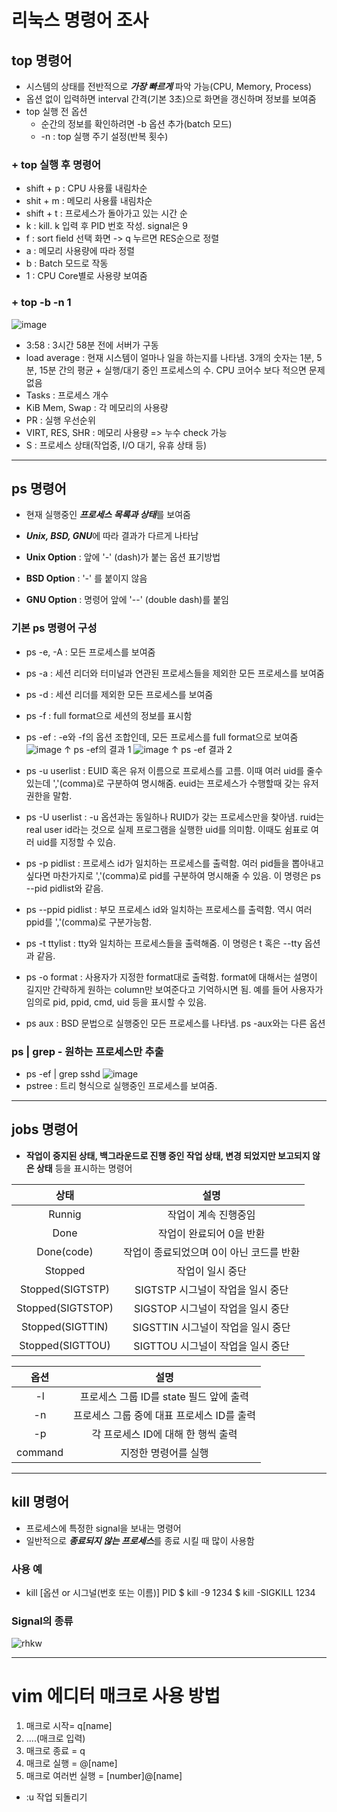 # 리눅스 명령어 조사

## top 명령어
+ 시스템의 상태를 전반적으로 ***가장 빠르게*** 파악 가능(CPU, Memory, Process)
+ 옵션 없이 입력하면 interval 간격(기본 3초)으로 화면을 갱신하며 정보를 보여줌
+ top 실행 전 옵션
  - 순간의 정보를 확인하려면 -b 옵션 추가(batch 모드)
  - -n : top 실행 주기 설정(반복 횟수)

### + top 실행 후 명령어
  - shift + p : CPU 사용률 내림차순
  - shit + m : 메모리 사용률 내림차순
  - shift + t : 프로세스가 돌아가고 있는 시간 순
  - k : kill. k 입력 후 PID 번호 작성. signal은 9
  - f : sort field 선택 화면 -> q 누르면 RES순으로 정렬
  - a : 메모리 사용량에 따라 정렬
  - b : Batch 모드로 작동
  - 1 : CPU Core별로 사용량 보여줌
### + top -b -n 1
![image](https://user-images.githubusercontent.com/106803178/171900382-691d3753-5040-4d8f-abe7-8d5a8ccc85f6.png)

+ 3:58 : 3시간 58분 전에 서버가 구동
+ load average : 현재 시스템이 얼마나 일을 하는지를 나타냄. 3개의 숫자는 1분, 5분, 15분 간의 평균 + 실행/대기 중인 프로세스의 수. CPU 코어수 보다 적으면 문제 없음
+ Tasks : 프로세스 개수
+ KiB Mem, Swap : 각 메모리의 사용량
+ PR : 실행 우선순위
+ VIRT, RES, SHR : 메모리 사용량 => 누수 check 가능
+ S : 프로세스 상태(작업중, I/O 대기, 유휴 상태 등)

----------------------------

## ps 명령어
+ 현재 실행중인 ***프로세스 목록과 상태***를 보여줌
+ ***Unix, BSD, GNU***에 따라 결과가 다르게 나타남

+ **Unix Option** : 앞에 '-' (dash)가 붙는 옵션 표기방법 
+ **BSD Option** : '-' 를 붙이지 않음
+ **GNU Option** : 명령어 앞에 '--' (double dash)를 붙임

### 기본 ps 명령어 구성
+ ps -e, -A : 모든 프로세스를 보여줌 
+ ps -a : 세션 리더와 터미널과 연관된 프로세스들을 제외한 모든 프로세스를 보여줌
+ ps -d : 세션 리더를 제외한 모든 프로세스를 보여줌
+ ps -f : full format으로 세션의 정보를 표시함 
+ ps -ef : -e와 -f의 옵션 조합인데, 모든 프로세스를 full format으로 보여줌 
![image](https://user-images.githubusercontent.com/106803178/171902418-775aa211-ef7e-4b2f-8e14-5704551375fe.png)
↑ ps -ef의 결과 1
![image](https://user-images.githubusercontent.com/106803178/171902862-34eb6517-0695-491f-9f2c-33e16e0572a6.png)
↑ ps -ef 결과 2

+ ps -u userlist : EUID 혹은 유저 이름으로 프로세스를 고름. 이때 여러 uid를 줄수 있는데 ','(comma)로 구분하여 명시해줌. euid는 프로세스가 수행할때 갖는 유저 권한을 말함.
+ ps -U userlist : -u 옵션과는 동일하나 RUID가 갖는 프로세스만을 찾아냄. ruid는 real user id라는 것으로 실제 프로그램을 실행한 uid를 의미함. 이때도 쉼표로 여러 uid를 지정할 수 있슴.
+ ps -p pidlist : 프로세스 id가 일치하는 프로세스를 출력함. 여러 pid들을 뽑아내고 싶다면 마찬가지로 ','(comma)로 pid를 구분하여 명시해줄 수 있음. 이 명령은 ps --pid pidlist와 같음.
+ ps --ppid pidlist : 부모 프로세스 id와 일치하는 프로세스를 출력함. 역시 여러 ppid를 ','(comma)로 구분가능함.
+ ps -t ttylist : tty와 일치하는 프로세스들을 출력해줌. 이 명령은 t 혹은 --tty 옵션과 같음. 
+ ps -o format : 사용자가 지정한 format대로 출력함. format에 대해서는 설명이 길지만 간략하게 원하는 column만 보여준다고 기억하시면 됨. 예를 들어 사용자가 임의로 pid, ppid, cmd, uid 등을 표시할 수 있음.
+ ps aux : BSD 문법으로 실행중인 모든 프로세스를 나타냄. ps -aux와는 다른 옵션

### ps | grep - 원하는 프로세스만 추출
+ ps -ef | grep sshd
![image](https://user-images.githubusercontent.com/106803178/171904468-7c20c6da-e874-4abd-bb3b-62aea81e87ad.png)
+ pstree : 트리 형식으로 실행중인 프로세스를 보여줌.

--------------------

## jobs 명령어
+ **작업이 중지된 상태, 백그라운드로 진행 중인 작업 상태, 변경 되었지만 보고되지 않은 상태** 등을 표시하는 명령어

|상태|설명|
|:--:|:--:|
|Runnig|작업이 계속 진행중임|
|Done|작업이 완료되어 0을 반환|
|Done(code)|작업이 종료되었으며 0이 아닌 코드를 반환|
|Stopped|작업이 일시 중단|
|Stopped(SIGTSTP)|SIGTSTP 시그널이 작업을 일시 중단|
|Stopped(SIGTSTOP)|SIGSTOP 시그널이 작업을 일시 중단|
|Stopped(SIGTTIN)|SIGSTTIN 시그널이 작업을 일시 중단|
|Stopped(SIGTTOU)|SIGTTOU 시그널이 작업을 일시 중단|





|옵션|설명|
|:--:|:--:|
|-l|프로세스 그룹 ID를 state 필드 앞에 출력|
|-n|프로세스 그룹 중에 대표 프로세스 ID를 출력|
|-p|각 프로세스 ID에 대해 한 행씩 출력|
|command|지정한 명령어를 실행|

------------------

## kill 명령어
+ 프로세스에 특정한 signal을 보내는 명령어
+ 일반적으로 ***종료되지 않는 프로세스***를 종료 시킬 때 많이 사용함

### 사용 예
+ kill [옵션 or 시그널(번호 또는 이름)] PID
$ kill -9 1234
$ kill -SIGKILL 1234

### Signal의 종류
![rhkw](https://user-images.githubusercontent.com/106803178/171917212-71ee0da2-3482-4c00-b40d-730e96310694.PNG)

-------------------------
# vim 에디터 매크로 사용 방법

1. 매크로 시작= q[name]
2. ....(매크로 입력)
3. 매크로 종료 = q
4. 매크로 실행 = @[name]
5. 매크로 여러번 실행 = [number]@[name] 

+ :u 작업 되돌리기
